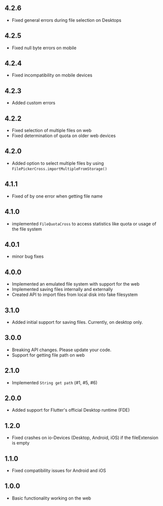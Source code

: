 ## 4.2.6

* Fixed general errors during file selection on Desktops

## 4.2.5

* Fixed null byte errors on mobile

## 4.2.4

* Fixed incompatibility on mobile devices

## 4.2.3

* Added custom errors

## 4.2.2

* Fixed selection of multiple files on web
* Fixed determination of quota on older web devices

## 4.2.0

* Added option to select multiple files by using `FilePickerCross.importMultipleFromStorage()`

## 4.1.1

* Fixed of by one error when getting file name

## 4.1.0

* implemented `FileQuotaCross` to access statistics like quota or usage of the file system

## 4.0.1

* minor bug fixes

## 4.0.0

* Implemented an emulated file system with support for the web
* Implemented saving files internally and externally
* Created API to import files from local disk into fake filesystem

## 3.1.0

* Added initial support for saving files. Currently, on desktop only.

## 3.0.0

* Breaking API changes. Please update your code.
* Support for getting file path on web

## 2.1.0

* Implemented `String get path` (#1, #5, #6)

## 2.0.0

* Added support for Flutter's official Desktop runtime (FDE)

## 1.2.0

* Fixed crashes on io-Devices (Desktop, Android, iOS) if the fileExtension is empty

## 1.1.0

* Fixed compatibility issues for Android and iOS

## 1.0.0

* Basic functionality working on the web

